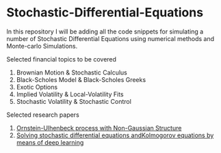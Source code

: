 # Stochastic-Differential-Equations

In this repository I will be adding all the code snippets for simulating a number of Stochastic Differential Equations 
using numerical methods and Monte-carlo Simulations.

Selected financial topics to be covered
1. Brownian Motion & Stochastic Calculus
2. Black-Scholes Model & Black-Scholes Greeks
3. Exotic Options
4. Implied Volatility & Local-Volatility Fits
5. Stochastic Volatility & Stochastic Control

Selected research papers
1. [Ornstein-Ulhenbeck process with Non-Gaussian Structure](https://www.researchgate.net/profile/Jakub_Obuchowski/publication/258363832_Ornstein-Uhlenbeck_Process_with_Non-Gaussian_Structure/links/0c96052810e98947d4000000.pdf)
2. [Solving stochastic differential equations andKolmogorov equations by means of deep learning](https://arxiv.org/pdf/1806.00421.pdf)

